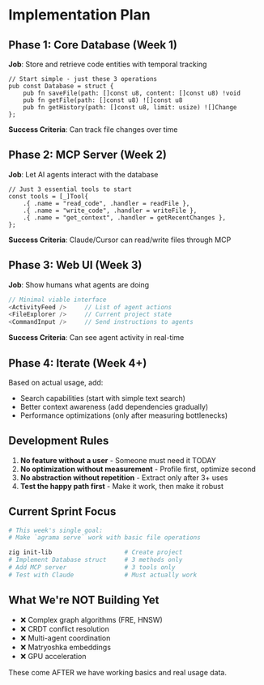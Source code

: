 # Implementation Plan

## Phase 1: Core Database (Week 1)
**Job**: Store and retrieve code entities with temporal tracking

```zig
// Start simple - just these 3 operations
pub const Database = struct {
    pub fn saveFile(path: []const u8, content: []const u8) !void
    pub fn getFile(path: []const u8) ![]const u8  
    pub fn getHistory(path: []const u8, limit: usize) ![]Change
};
```

**Success Criteria**: Can track file changes over time

## Phase 2: MCP Server (Week 2)
**Job**: Let AI agents interact with the database

```zig
// Just 3 essential tools to start
const tools = [_]Tool{
    .{ .name = "read_code", .handler = readFile },
    .{ .name = "write_code", .handler = writeFile },
    .{ .name = "get_context", .handler = getRecentChanges },
};
```

**Success Criteria**: Claude/Cursor can read/write files through MCP

## Phase 3: Web UI (Week 3)
**Job**: Show humans what agents are doing

```typescript
// Minimal viable interface
<ActivityFeed />     // List of agent actions
<FileExplorer />     // Current project state
<CommandInput />     // Send instructions to agents
```

**Success Criteria**: Can see agent activity in real-time

## Phase 4: Iterate (Week 4+)
Based on actual usage, add:
- Search capabilities (start with simple text search)
- Better context awareness (add dependencies gradually)
- Performance optimizations (only after measuring bottlenecks)

## Development Rules

1. **No feature without a user** - Someone must need it TODAY
2. **No optimization without measurement** - Profile first, optimize second
3. **No abstraction without repetition** - Extract only after 3+ uses
4. **Test the happy path first** - Make it work, then make it robust

## Current Sprint Focus

```bash
# This week's single goal:
# Make `agrama serve` work with basic file operations

zig init-lib                    # Create project
# Implement Database struct     # 3 methods only
# Add MCP server                # 3 tools only  
# Test with Claude              # Must actually work
```

## What We're NOT Building Yet

- ❌ Complex graph algorithms (FRE, HNSW)
- ❌ CRDT conflict resolution
- ❌ Multi-agent coordination
- ❌ Matryoshka embeddings
- ❌ GPU acceleration

These come AFTER we have working basics and real usage data.